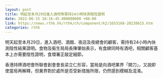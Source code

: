 ```yaml
---
layout: post
title: 明起至本月29日進入酒吧等需持24小時快測陰性證明
date: 2022-06-15 18:16:45.000000000 +08:00
link: https://news.rthk.hk/rthk/ch/component/k2/1653168-20220615.htm
categories: rthk
---
```


明天起至本月29日，進入酒吧、酒館、夜店及夜總會的顧客，需持有24小時內快測陰性結果證明。食物及衞生局局長陳肇始表示，有食肆同時有酒吧，相關顧客基本上亦需要陰性證明，食環署正敲定細節。

香港持牌酒吧會所聯會創會會長梁立仁形容，當局是向酒吧業界「開刀」，又說即使當局再解釋，但業界對於處所是否受新措施所限，仍然感到模糊及混淆。

